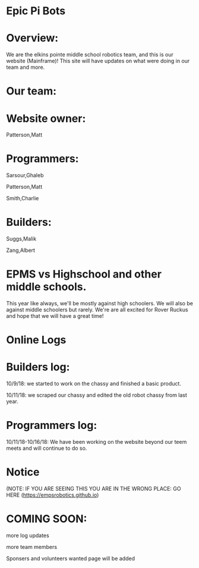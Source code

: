 # Epic Pi Bots 
# Overview:
We are the elkins pointe middle school robotics team,
and this is our website (Mainframe)!
This site will have updates on what were doing in our team and more.
# Our team:
# Website owner:
Patterson,Matt
# Programmers:
Sarsour,Ghaleb

Patterson,Matt

Smith,Charlie
# Builders:
Suggs,Malik

Zang,Albert
# EPMS vs Highschool and other middle schools.
This year like always, we'll be mostly against high schoolers.
We will also be against middle schoolers but rarely.
We're are all excited for Rover Ruckus and hope that we will have a great time!
# Online Logs
# Builders log:
10/9/18: we started to work on the chassy and finished a basic product.

10/11/18:  we scraped our chassy and edited the old robot chassy from last year.
# Programmers log:
10/11/18-10/16/18: We have been working on the website beyond our teem meets and will continue
to do so.
# Notice 
(NOTE: IF YOU ARE SEEING THIS YOU ARE IN THE WRONG PLACE: GO HERE (https://empsrobotics.github.io)

# COMING SOON:
more log updates

more team members

Sponsers and volunteers wanted page will be added



